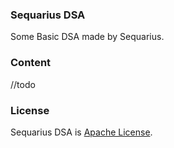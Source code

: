 ### Sequarius DSA

Some Basic DSA made by Sequarius.

### Content

//todo

### License
Sequarius DSA is [Apache License](./LICENSE).